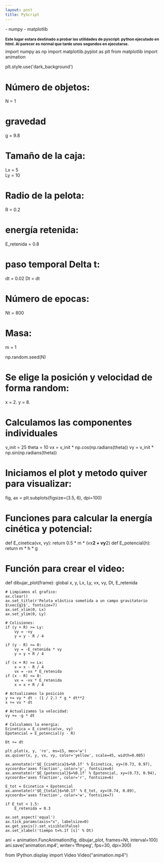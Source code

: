 ```yaml
---
layout: post
title: PyScript
---
```

<html>
<head>
<script defer src="https://pyscript.net/alpha/pyscript.min.js"></script>
<py-env>
    - numpy
    - matplotlib
</py-env>
</head>

<body>

<h1 style="font-size:12px">Este lugar estara destinado a probar las utilidades de pyscript: python ejecutado en html. 
    Al parecer es normal que tarde unos segundos en ejecutarse.
</h1>

<div id="animation"></div>

<py-script output="animation">
import numpy as np
import matplotlib.pyplot as plt
from matplotlib import animation

plt.style.use('dark_background')

# Número de objetos:
N = 1
# gravedad
g = 9.8       
# Tamaño de la caja:
Lx = 5           
Ly = 10
# Radio de la pelota:
R = 0.2
# energía retenida:
E_retenida = 0.8
# paso temporal Delta t:
dt = 0.02
Dt = dt
# Número de epocas:
Nt = 800
# Masa:
m = 1

np.random.seed(N)

# Se elige la posición y velocidad de forma random:
x = 2.
y = 8.

# Calculamos las componentes individuales
v_init = 25
theta = 10
vx = v_init * np.cos(np.radians(theta))
vy = v_init * np.sin(np.radians(theta))

# Iniciamos el plot y metodo quiver para visualizar:
fig, ax = plt.subplots(figsize=(3.5, 6), dpi=100)

# Funciones para calcular la energía cinética y potencial:
def E_cinetica(vx, vy): return 0.5 * m * (vx**2 + vy**2)
def E_potencial(h): return m * h * g

# Función para crear el video:
def dibujar_plot(frame):
    global x, y, Lx, Ly, vx, vy, Dt, E_retenida

    # Limpiamos el grafico:
    ax.clear()
    ax.set_title(r'Pelota elástica sometida a un campo gravitatorio $\vec{g}$', fontsize=7)
    ax.set_xlim(0, Lx)
    ax.set_ylim(0, Ly)
    
    # Colisiones:
    if (y + R) >= Ly: 
        vy = -vy
        y = y - R / 4
        
    if (y - R) <= 0:
        vy = -E_retenida * vy
        y = y + R / 4
    
    if (x + R) >= Lx:
        x = x - R / 4
        vx = -vx * E_retenida
    if (x - R) <= 0:
        vx = -vx * E_retenida
        x = x + R / 4
            
    # Actualizamos la posición     
    y += vy * dt - (1 / 2.) * g * dt**2
    x += vx * dt

    # Actualizamos la velocidad:    
    vy += -g * dt

    # Calculamos la energia:
    Ecinetica = E_cinetica(vx, vy)
    Epotencial = E_potencial(y - R)
    
    Dt += dt
    
    plt.plot(x, y, 'ro', ms=15, mec='w')
    ax.quiver(x, y, vx, vy, color='yellow', scale=45, width=0.005)    
    
    ax.annotate(r'$E_{cinética}$=%0.1f' % Ecinetica, xy=(0.73, 0.97), xycoords='axes fraction', color='y', fontsize=6)
    ax.annotate(r'$E_{potencial}$=%0.1f' % Epotencial, xy=(0.73, 0.94), xycoords='axes fraction', color='r', fontsize=6)
    
    E_tot = Ecinetica + Epotencial
    ax.annotate(r'$E_{total}$=%0.1f' % E_tot, xy=(0.74, 0.89), xycoords='axes fraction', color='w', fontsize=7)
    
    if E_tot < 1.5:
        E_retenida = 0.3
    
    ax.set_aspect('equal')
    ax.tick_params(axis="x", labelsize=0)
    ax.get_yaxis().set_visible(False)
    ax.set_xlabel('tiempo t=%.1f [s]' % Dt)

ani = animation.FuncAnimation(fig, dibujar_plot, frames=Nt, interval=100)
ani.save('animation.mp4', writer='ffmpeg', fps=30, dpi=300)

from IPython.display import Video
Video("animation.mp4")
</py-script>

</body>
</html>
